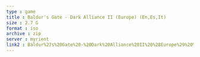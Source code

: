 ```yaml
---
type : game
title : Baldur's Gate - Dark Alliance II (Europe) (En,Es,It)
size : 2.7 G
format : iso
archive : zip
server : myrient
link2 : Baldur%27s%20Gate%20-%20Dark%20Alliance%20II%20%28Europe%29%20%28En%2CEs%2CIt%29
---
```


